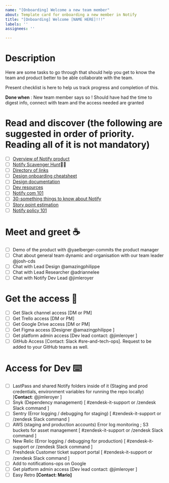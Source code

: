 ```yaml
---
name: "[Onboarding] Welcome a new team member"
about: Template card for onboarding a new member in Notify
title: "[Onboarding] Welcome [NAME HERE]!!!"
labels: ''
assignees: ''

---
```


# Description 

Here are some tasks to go through that should help you get to know the team and product better to be able collaborate with the team.

Present checklist is here to help us track progress and completion of this.

**Done when** :  New team member says so ! Should have had the time to digest info, connect with team and the access needed are granted 

#  Read and discover **(the following are suggested in order of priority. Reading all of it is not mandatory)**

- [ ] [Overview of Notify product](https://docs.google.com/document/d/1naerXecHaMR6-udeYiny5a_84CvIKwITAlwR8ZwsIZY/edit#) 
- [ ] [Notify Scavenger Hunt](https://docs.google.com/document/d/1MmKBZqMNpsLU0TlURGCyOlByZHGfZccteuYdGZ9amwM/edit#heading=h.sxqbcn4k0lmo)🕵️‍♀️
- [ ] [Directory of links](https://docs.google.com/document/d/15dk3fz6BwX0_ZwHyCXMDYIWCszXSoFarqydKQNeeyx0/edit)
- [ ] [Design onboarding cheatsheet](https://docs.google.com/document/d/1hWjtCQp1N6_EADquwbBAuJ37ZNdxHvfxMCEDtO1M--g/edit#heading=h.g3c6sgz3eiwh)
- [ ] [Design documentation](https://docs.google.com/presentation/d/1gwK4b-R3izYsAh12MVWkFknWDR7URkxTPp1jHU9gULc/edit)
- [ ] [Dev resources](https://docs.google.com/document/d/1Nd3tqUO48oQvc0Vkn6iaCv01w1AkjyWbfOG2ZrKwAtI/edit#heading=h.gsberul37syg)
- [ ] [Notify com 101](https://docs.google.com/document/d/19cdOXloQ0bTZuJUidCuMqvOPD18djA_3CnVJdsecaXE/edit)
- [ ] [30-something things to know about Notify](https://docs.google.com/document/d/1pNDfw--2kBPBOEx_9EVKCiLD0wTaC0rjticZv1sVtb8)
- [ ] [Story point estimation](https://drive.google.com/drive/folders/1XsaIgkZNUEluFmhAW5azaevzPjKfOGdC)
- [ ] [Notify policy 101](https://docs.google.com/presentation/d/1A_0CAcORZI0vB_if3L53IzEJwr8cr0N8aJ5UmtWXwHc/edit#slide=id.p)

# Meet and greet ☕️

- [ ] Demo of the product with @yaelberger-commits the product manager
- [ ] Chat about general team dynamic and organisation with our team leader @josh-cds
- [ ] Chat with Lead Design @amazingphilippe 
- [ ] Chat with Lead Researcher @adriannelee 
- [ ] Chat with Notify Dev Lead @jimleroyer 

# Get the access 👀

- [ ] Get Slack channel access [DM or PM]
- [ ] Get Trello access [DM or PM]
- [ ] Get Google Drive access [DM or PM]
- [ ] Get Figma access [Designer @amazingphilippe ]
- [ ] Get platform admin access [Dev lead contact: @jimleroyer ]
- [ ] GitHub Access [Contact: Slack #sre-and-tech-ops]. Request to be added to your GitHub teams as well.

# Access for Dev  ⌨️

- [ ] LastPass and shared Notify folders inside of it (Staging and prod credentials, environment variables for running the repo locally) [**Contact**: @jimleroyer ]
- [ ] Snyk (Dependency management) [ #zendesk-it-support or /zendesk Slack command ]
- [ ] Sentry (Error logging / debugging for staging) [ #zendesk-it-support or /zendesk Slack command ]
- [ ] AWS (staging and production accounts) Error log monitoring ; S3 buckets for asset management [ #zendesk-it-support or /zendesk Slack command ]
- [ ] New Relic (Error logging / debugging for production) [ #zendesk-it-support or /zendesk Slack command ]
- [ ] Freshdesk Customer ticket support portal [ #zendesk-it-support or /zendesk Slack command ]
- [ ] Add to notifications-ops on Google
- [ ] Get platform admin access [Dev lead contact: @jimleroyer ]
- [ ] Easy Retro **[Contact: Mario]**
